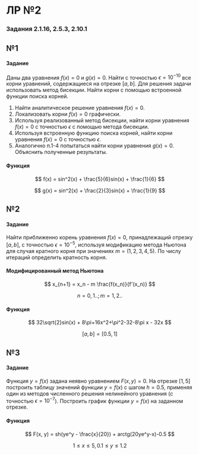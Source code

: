 # ЛР №2

### Задания 2.1.16, 2.5.3, 2.10.1

## №1
#### Задание

Даны два уравнения $f(x)=0$ и $g(x)=0$. Найти с точностью $\epsilon = 10^{-10}$ все корни уравнений, содержащиеся на отрезке $[a, b]$. Для решения задачи использовать метод бисекции. Найти корни с помощью встроенной функции поиска корней.
1. Найти аналитическое решение уравнения $f(x)=0$.
2. Локализовать корни $f(x)=0$ графически.
3. Используя реализованный метод бисекции, найти корни уравнения $f(x)=0$ с точностью $\epsilon$ с помощью метода бисекции.
4. Используя встроенную функцию поиска корней, найти корни уравнения $f(x)=0$ с точностью $\epsilon$.
5. Аналогично п.1-4 попытаться найти корни уравнения $g(x)=0$. Объяснить полученные результаты.

#### Функция
$$ f(x) = sin^2(x) + \frac{5}{6}sin(x) + \frac{1}{6} $$

$$ g(x) = sin^2(x) + \frac{2}{3}sin(x) + \frac{1}{9} $$

## №2
#### Задание
Найти приближенно корень уравнения $f(x)=0$, принадлежащий отрезку $[a, b]$, с точностью
$\epsilon=10^{-5}$, используя модификацию метода Ньютона для случая кратного корня при значениях $m=(1, 2, 3, 4, 5)$. По числу итераций определить кратность корня.

#### Модифицированный метод Ньютона
$$ x_{n+1} = x_n - m \frac{f(x_n)}{f'(x_n)} $$

$$ n = 0,1..; m = 1,2.. $$

#### Функция
$$ 32\sqrt{2}sin(x) + 8\pi+16x^2+\pi^2-32-8\pi x - 32x $$

$$ [a, b] = [0.5, 1]$$

## №3
#### Задание
Функция $y=f(x)$ задана неявно уравнением $F(x, y) = 0$. На отрезке $[1, 5]$ построить таблицу значений функции $y=f(x)$ с шагом $h=0.5$, применяя один из методов численного решения нелинейного уравнения (с точностью $\epsilon = 10^{-7}$). Построить график функции $y=f(x)$ на заданном отрезке.

#### Функция
$$ F(x, y) = sh(ye^y - \frac{x}{20}) + arctg(20ye^y-x)-0.5 $$

$$ 1 \leq x \leq 5, 0.1 \leq y \leq 1.2 $$
